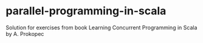 # parallel-programming-in-scala
Solution for exercises from book Learning Concurrent Programming in Scala by A. Prokopec
